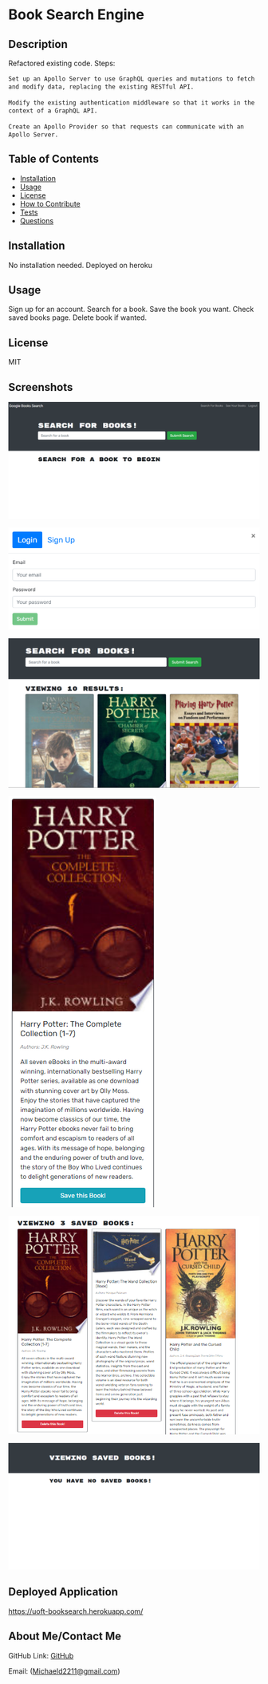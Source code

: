 # Book Search Engine 
  ## Description
  Refactored existing code. Steps: 
  
  	Set up an Apollo Server to use GraphQL queries and mutations to fetch and modify data, replacing the existing RESTful API.

	Modify the existing authentication middleware so that it works in the context of a GraphQL API.

	Create an Apollo Provider so that requests can communicate with an Apollo Server.

  ## Table of Contents
  - [Installation](#installation)
  - [Usage](#usage)
  - [License](#license)
  - [How to Contribute](#contributing)
  - [Tests](#tests)
  - [Questions](#questions)

  ## Installation
  No installation needed. Deployed on heroku

  ## Usage
  Sign up for an account. Search for a book. Save the book you want. Check saved books page. Delete book if wanted.

  ## License
  MIT

  ## Screenshots
  
  ![Screenshot](imgs/capture.PNG)

  ![Screenshot](imgs/capture1.PNG)

  ![Screenshot](imgs/capture2.PNG)

  ![Screenshot](imgs/capture3.PNG)

  ![Screenshot](imgs/capture4.PNG)

  ![Screenshot](imgs/capture5.PNG)
  

  ## Deployed Application
  https://uoft-booksearch.herokuapp.com/

  ## About Me/Contact Me
  GitHub Link: [GitHub](https://github.com/MichaelDigi)

  Email: (Michaeld2211@gmail.com)

  